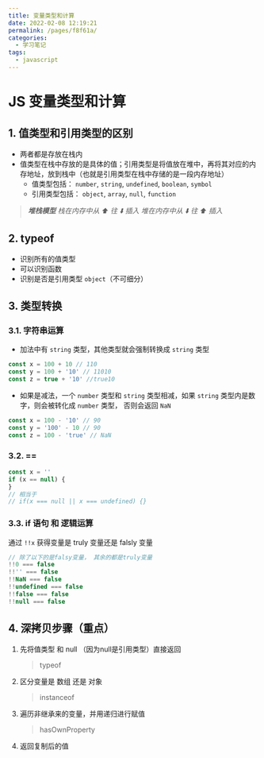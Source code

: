 ```yaml
---
title: 变量类型和计算
date: 2022-02-08 12:19:21
permalink: /pages/f8f61a/
categories:
  - 学习笔记
tags:
  - javascript
---
```

# JS 变量类型和计算

## 1. 值类型和引用类型的区别

-   两者都是存放在栈内
-   值类型在栈中存放的是具体的值；引用类型是将值放在堆中，再将其对应的内存地址，放到栈中（也就是引用类型在栈中存储的是一段内存地址）
    -   值类型包括： `number`, `string`, `undefined`, `boolean`, `symbol`
    -   引用类型包括： `object`, `array`, `null`, `function`

>***堆栈模型***
*栈在内存中从 ⬆️ 往 ⬇️ 插入
堆在内存中从 ⬇️ 往 ⬆️ 插入*

## 2. typeof

-   识别所有的值类型
-   可以识别函数
-   识别是否是引用类型 `object`（不可细分）

## 3. 类型转换

### 3.1. 字符串运算

- 加法中有 `string` 类型，其他类型就会强制转换成 `string` 类型

```javascript
const x = 100 + 10 // 110
const y = 100 + '10' // 11010
const z = true + '10' //true10
```

- 如果是减法，一个 `number` 类型和 `string` 类型相减，如果 `string` 类型内是数字，则会被转化成 `number` 类型， 否则会返回 `NaN`

```javascript
const x = 100 - '10' // 90
const y = '100' - 10 // 90
const z = 100 - 'true' // NaN
```

### 3.2. ==

```javascript
const x = ''
if (x == null) {
}
// 相当于
// if(x === null || x === undefined) {}
```

### 3.3. if 语句 和 逻辑运算

通过 `!!x` 获得变量是 truly 变量还是 falsly 变量

```javascript
// 除了以下的是falsy变量， 其余的都是truly变量
!!0 === false
!!'' === false
!!NaN === false
!!undefined === false
!!false === false
!!null === false
```

## 4. 深拷贝步骤（重点）
1. 先将值类型 和 null （因为null是引用类型）直接返回
    > typeof
2. 区分变量是 数组 还是 对象
    > instanceof
3. 遍历非继承来的变量，并用递归进行赋值
    > hasOwnProperty
4. 返回复制后的值